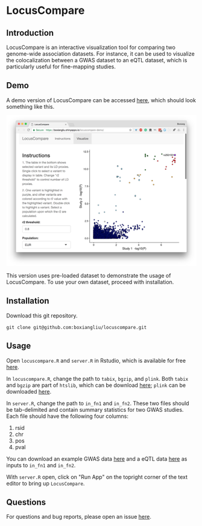 # LocusCompare

## Introduction
LocusCompare is an interactive visualization tool for comparing two genome-wide association datasets. For instance, it can be used to visualize the colocalization between a GWAS dataset to an eQTL dataset, which is particularly useful for fine-mapping studies. 

## Demo 

A demo version of LocusCompare can be accessed [here](https://boxiangliu.shinyapps.io/locuscompare-demo/), which should look something like this. 

![](figure/demo.png)

This version uses pre-loaded dataset to demonstrate the usage of LocusCompare. To use your own dataset, proceed with installation. 


## Installation

Download this git repository.

```
git clone git@github.com:boxiangliu/locuscompare.git
```

## Usage
Open `locuscompare.R` and `server.R` in Rstudio, which is available for free [here](https://www.rstudio.com/products/rstudio/download/#download).

In `locuscompare.R`, change the path to `tabix`, `bgzip`, and `plink`. Both `tabix` and `bgzip` are part of `htslib`, which can be download [here](http://www.htslib.org/download/); `plink` can be downloaded [here](https://www.cog-genomics.org/plink2).

In `server.R`, change the path to `in_fn1` and `in_fn2`. These two files should be tab-delimited and contain summary statistics for two GWAS studies. Each file should have the following four columns:

1. rsid
2. chr
3. pos
4. pval 

You can download an example GWAS data [here](https://drive.google.com/uc?export=download&id=19mX451Pt5UCR-ShYM_oWflPsjvaUfqGS) and a eQTL data [here](https://drive.google.com/uc?export=download&id=16xI9WO2EjU4j8e3ARAZYpODCUD6ud9SN) as inputs to `in_fn1` and `in_fn2`.

With `server.R` open, click on "Run App" on the topright corner of the text editor to bring up `LocusCompare`.  

## Questions

For questions and bug reports, please open an issue [here](https://github.com/boxiangliu/locuscompare/issues). 

